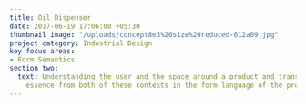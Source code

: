 ```yaml
---
title: Oil Dispenser
date: 2017-06-19 17:06:00 +05:30
thumbnail image: "/uploads/concept8e3%20size%20reduced-612a09.jpg"
project category: Industrial Design
key focus areas:
- Form Semantics
section two:
  text: Understanding the user and the space around a product and translating the
    essence from both of these contexts in the form language of the product
---
```


